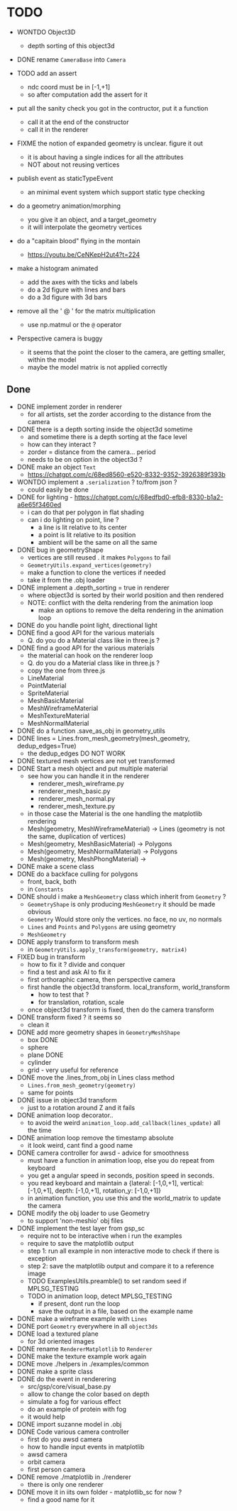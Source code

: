 # TODO

- WONTDO Object3D
  - depth sorting of this object3d
- DONE rename `CameraBase` into `Camera`

- TODO add an assert
  - ndc coord must be in [-1,+1]
  - so after computation add the assert for it
- put all the sanity check you got in the contructor, put it a function
  - call it at the end of the constructor
  - call it in the renderer
- FIXME the notion of expanded geometry is unclear. figure it out
  - it is about having a single indices for all the attributes
  - NOT about not reusing vertices
- publish event as staticTypeEvent
  - an minimal event system which support static type checking
- do a geometry animation/morphing
  - you give it an object, and a target_geometry
  - it will interpolate the geometry vertices
- do a "capitain blood" flying in the montain
  - <https://youtu.be/CeNKepH2ut4?t=224>
- make a histogram animated
  - add the axes with the ticks and labels
  - do a 2d figure with lines and bars
  - do a 3d figure with 3d bars
- remove all the ' @ ' for the matrix multiplication
  - use np.matmul or the `@` operator
- Perspective camera is buggy
  - it seems that the point the closer to the camera, are getting smaller, within the model
  - maybe the model matrix is not applied correctly

## Done

- DONE implement zorder in renderer
  - for all artists, set the zorder according to the distance from the camera
- DONE there is a depth sorting inside the object3d sometime
  - and sometime there is a depth sorting at the face level
  - how can they interact ?
  - zorder = distance from the camera... period
  - needs to be on option in the object3d  ?
- DONE make an object `Text`
  - <https://chatgpt.com/c/68ed8560-e520-8332-9352-3926389f393b>
- WONTDO implement a `.serialization` ? to/from json ?
  - could easily be done
- DONE for lighting - <https://chatgpt.com/c/68edfbd0-efb8-8330-b1a2-a6e65f3460ed>
  - i can do that per polygon in flat shading
  - can i do lighting on point, line ?
    - a line is lit relative to its center
    - a point is lit relative to its position
    - ambient will be the same on all the same
- DONE bug in geometryShape
  - vertices are still reused . it makes `Polygons` to fail
  - `GeometryUtils.expand_vertices(geometry)`
  - make a function to clone the vertices if needed
  - take it from the .obj loader
- DONE implement a .depth_sorting = true in renderer
  - where object3d is sorted by their world position and then rendered
  - NOTE: conflict with the delta rendering from the animation loop
    - make an options to remove the delta rendering in the animation loop
- DONE do you handle point light, directional light
- DONE find a good API for the various materials
  - Q. do you do a Material class like in three.js ?
- DONE find a good API for the various materials
  - the material can hook on the renderer loop
  - Q. do you do a Material class like in three.js ?
  - copy the one from three.js
  - LineMaterial
  - PointMaterial
  - SpriteMaterial
  - MeshBasicMaterial
  - MeshWireframeMaterial
  - MeshTextureMaterial
  - MeshNormalMaterial
- DONE do a function .save_as_obj in geometry_utils
- DONE lines = Lines.from_mesh_geometry(mesh_geometry, dedup_edges=True)
  - the dedup_edges DO NOT WORK
- DONE textured mesh vertices are not yet transformed
- DONE Start a mesh object and put multiple material
  - see how you can handle it in the renderer
    - renderer_mesh_wireframe.py
    - renderer_mesh_basic.py
    - renderer_mesh_normal.py
    - renderer_mesh_texture.py
  - in those case the Material is the one handling the matplotlib rendering
  - Mesh(geometry, MeshWireframeMaterial) -> Lines (geometry is not the same, duplication of vertices)
  - Mesh(geometry, MeshBasicMaterial) -> Polygons
  - Mesh(geometry, MeshNormalMaterial) -> Polygons
  - Mesh(geometry, MeshPhongMaterial) ->
- DONE make a scene class
- DONE do a backface culling for polygons
  - front, back, both
  - in `Constants`
- DONE should i make a `MeshGeometry` class which inherit from `Geometry` ?
  - `GeometryShape` is only producing `MeshGeometry` it should be made obvious
  - `Geometry` Would store only the vertices. no face, no uv, no normals
  - `Lines` and `Points` and `Polygons` are using geometry
  - `MeshGeometry`
- DONE apply transform to transform mesh
  - in `GeometryUtils.apply_transform(geometry, matrix4)`
- FIXED bug in transform
  - how to fix it ? divide and conquer
  - find a test and ask AI to fix it
  - first orthoraphic camera, then perspective camera
  - first handle the object3d transform. local_transform, world_transform
    - how to test that ?
    - for translation, rotation, scale
  - once object3d transform is fixed, then do the camera transform
- DONE transform fixed ? it seems so
  - clean it
- DONE add more geometry shapes in `GeometryMeshShape`
  - box DONE
  - sphere
  - plane DONE
  - cylinder
  - grid - very useful for reference
- DONE move the .lines_from_obj in Lines class method
  - `Lines.from_mesh_geometry(geometry)`
  - same for points
- DONE issue in object3d transform
  - just to a rotation around Z and it fails
- DONE animation loop decorator..
  - to avoid the weird `animation_loop.add_callback(lines_update)` all the time
- DONE animation loop remove the timestamp absolute
  - it look weird, cant find a good name
- DONE camera controller for awsd - advice for smoothness
  - must have a function in animation loop, else you do repeat from keyboard
  - you get a angular speed in seconds, position speed in seconds.
  - you read keyboard and maintain a {lateral: [-1,0,+1], vertical: [-1,0,+1], depth: [-1,0,+1], rotation_y: [-1,0,+1]}
  - in animation function, you use this and the world_matrix to update the camera
- DONE modify the obj loader to use Geometry
  - to support 'non-meshio' obj files
- DONE implement the test layer from gsp_sc
  - require not to be interactive when i run the examples
  - require to save the matplotlib output
  - step 1: run all example in non interactive mode to check if there is exception
  - step 2: save the matplotlib output and compare it to a reference image
  - TODO ExamplesUtils.preamble() to set random seed if MPLSG_TESTING
  - TODO in animation loop, detect MPLSG_TESTING
    - if present, dont run the loop
    - save the output in a file, based on the example name
- DONE make a wireframe example with `Lines`
- DONE port `Geometry` everywhere in all `object3ds`
- DONE load a textured plane
  - for 3d oriented images
- DONE rename `RendererMatplotlib` to `Renderer`
- DONE make the texture example work again
- DONE move ./helpers in ./examples/common
- DONE make a sprite class
- DONE do the event in renderering
  - src/gsp/core/visual_base.py
  - allow to change the color based on depth
  - simulate a fog for various effect
  - do an example of protein with fog
  - it would help
- DONE import suzanne model in .obj
- DONE Code various camera controller
  - first do you awsd camera
  - how to handle input events in matplotlib
  - awsd camera
  - orbit camera
  - first person camera
- DONE remove ./matplotlib in ./renderer
  - there is only one renderer
- DONE move it in iits own folder - matplotlib_sc for now ?
  - find a good name for it
